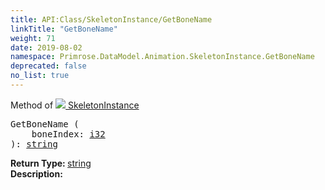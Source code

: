 ```yaml
---
title: API:Class/SkeletonInstance/GetBoneName
linkTitle: "GetBoneName"
weight: 71
date: 2019-08-02
namespace: Primrose.DataModel.Animation.SkeletonInstance.GetBoneName
deprecated: false
no_list: true
---
```

Method of <a href="/docs/api-reference/Class/SkeletonInstance"><img src="/icons/silk/bone.png"/>&nbsp;SkeletonInstance</a>
<pre class="method-declaration">
GetBoneName (
    boneIndex: <a class="type" href="/docs/api-reference/System/Primitives#int32">i32</a>
): <a class="type" href="/docs/api-reference/System/string">string</a></pre>
<b>Return Type: </b>
<a class="type" href="/docs/api-reference/System/string">string</a>
<br/>
<b>Description: </b>